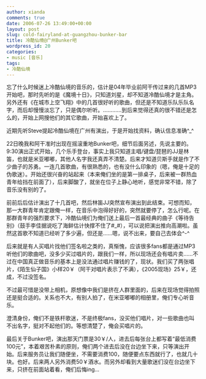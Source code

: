 ```yaml
---
author: xianda
comments: true
date: 2006-07-26 13:49:00+00:00
layout: post
slug: cold-fairyland-at-guangzhou-bunker-bar
title: 冷酷仙境@广州Bunker吧
wordpress_id: 20
categories:
- music [音乐]
tags:
- 冷酷仙境
---
```


忘了什么时候迷上冷酷仙境的音乐的，估计是04年毕业前阿干传过来的几首MP3开始吧，那时先听的是《魔境十日》，只知道刘星，却不知道冷酷仙境才是主角。另外还有《在城市上空飞翔》中的几首很好听的歌曲，但还是不知道乐队乐队名字，而后却慢慢淡忘了，只是偶尔听听。…………到后来觉得还真的很不错还是怎么的，开始上网搜他们的其它歌曲，开始喜欢上了。

近期先听Steve提起冷酷仙境在广州有演出，于是开始找资料，确认信息准确^_^

22日晚我和阿干准时出现在摇滚重地Bunker吧，细节后面另述，先说主要的。9:30演出正式开始，几个乐手登台，事实上我只知道主唱/键盘/琵琶的JJ是林笛，也就是米亚嘟嘟，其他人名字我还真弄不清楚。后来才知道贝斯手就是作了不少曲子的苏勇。一连几首歌曲，有很熟悉的，也有没什么印象的（嗯，俺是十足的伪歌迷）。开始还很兴奋的站起来（本来俺们坐的是第一排桌子，后来被一群热血青年给挡在前面了），后来脚酸了，就坐在位子上静心地听，感觉非常不错，除了音乐没有别的了。

<!-- more -->

前前后后估计演出了十几首吧，然后林笛JJ突然宣布演出到此结束。可想而知，那一大群青年肯定跟俺一样，在音乐中泡得好好的，突然就要停了，怎么行呢。在那群青年的强烈要求下，冷酷仙境们为俺们送上最后一首最经典的曲子《等待告别》（鼓手李佳据说吃了海鲜估计快撑不住了#_#），可以说把演出推向高潮啦。虽然这首歌不知道已经听了多少遍，但还是……嗯，说不出来，要自己去体会^-^

后来就是有人买唱片找他们签名啦之类的，真惭愧，应该很多fans都是通过MP3听他们的歌曲吧，没多少买过唱片的，跟我们一样，所以现场还会有唱片卖……不过在中国真正做音乐的基本上是没法通过唱片赚钱的了，现状。我们买了两张唱片，《陌生仙子国》小样20￥（阿干对唱片表示了不满），《2005现场》25￥，还成，不过没签名。

不过最可惜是没带上相机，原想像中我们是挤在人群里面的，后来在现场觉得拍照还是挺合适的。关系也不大，有别人拍了，在米亚嘟嘟的相册里，俺们专心听音乐。

澄清身份，俺们不是铁杆歌迷，不是终极fans，没买他们唱片，对一些歌曲也叫不出名字，挺对不起他们的。等想清楚了，俺会买唱片的。

最后关于Bunker吧，演出那天门票是30￥/人，进去后每张台上都写着“最低消费100元”，本着艰苦朴素的原则，俺们两个进去后没在台边坐下来，只等演出开始。后来服务员让我们随便坐，不需要消费100，随便要点东西就行了，也就几十块。也好。后来两人另外消费50￥酒水。而另外却看到大量歌迷们没在台边坐下来，只挤在前面站着看，俺们后悔ing...
